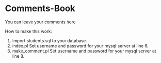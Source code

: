 Comments-Book
=============

You can leave your comments here

How to make this work:

1. Import students.sql to your database.
2. index.pl
Set username and password for your  mysql server at line 6.
3. make_comment.pl
Set username and password for your  mysql server at line 8.
